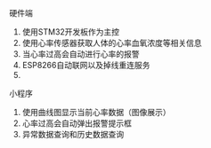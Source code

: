 
硬件端
1.	使用STM32开发板作为主控
2.	使用心率传感器获取人体的心率血氧浓度等相关信息
3.	当心率过高会自动进行心率的报警
4.	ESP8266自动联网以及掉线重连服务
5.	
小程序
1.	使用曲线图显示当前心率数据（图像展示）
2.	心率过高会自动弹出报警提示框
3.	异常数据查询和历史数据查询
